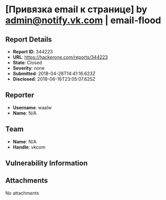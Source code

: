 # [Привязка email к странице] by admin@notify.vk.com | email-flood

## Report Details
- **Report ID**: 344223
- **URL**: https://hackerone.com/reports/344223
- **State**: Closed
- **Severity**: none
- **Submitted**: 2018-04-28T14:41:16.623Z
- **Disclosed**: 2018-06-16T23:05:07.625Z

## Reporter
- **Username**: waalw
- **Name**: N/A

## Team
- **Name**: N/A
- **Handle**: vkcom

## Vulnerability Information


## Attachments
No attachments
